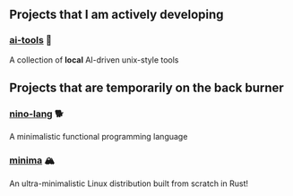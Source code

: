 ## Projects that I am actively developing
### [ai-tools](https://github.com/ridulfo/ai-tools) 🤖
A collection of **local** AI-driven unix-style tools
## Projects that are temporarily on the back burner
### [nino-lang](https://github.com/ridulfo/nino-lang) 🐕
A minimalistic functional programming language
### [minima](https://github.com/ridulfo/minima) 🏔️
An ultra-minimalistic Linux distribution built from scratch in Rust!

